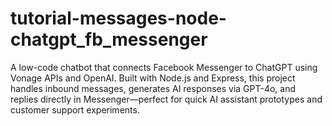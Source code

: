 # tutorial-messages-node-chatgpt_fb_messenger
A low-code chatbot that connects Facebook Messenger to ChatGPT using Vonage APIs and OpenAI. Built with Node.js and Express, this project handles inbound messages, generates AI responses via GPT-4o, and replies directly in Messenger—perfect for quick AI assistant prototypes and customer support experiments.
